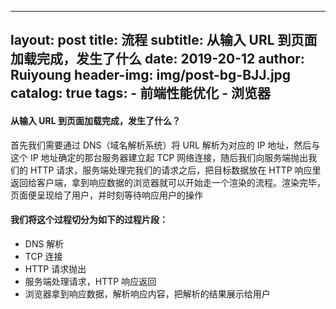 
--- 
layout:     post
title:      流程
subtitle:   从输入 URL 到页面加载完成，发生了什么
date:       2019-20-12
author:     Ruiyoung
header-img: img/post-bg-BJJ.jpg
catalog: true
tags:
    - 前端性能优化
    - 浏览器
---

#### 从输入 URL 到页面加载完成，发生了什么？
首先我们需要通过 DNS（域名解析系统）将 URL 解析为对应的 IP 地址，然后与这个 IP 地址确定的那台服务器建立起 TCP 网络连接，随后我们向服务端抛出我们的 HTTP 请求，服务端处理完我们的请求之后，把目标数据放在 HTTP 响应里返回给客户端，拿到响应数据的浏览器就可以开始走一个渲染的流程。渲染完毕，页面便呈现给了用户，并时刻等待响应用户的操作
#### 我们将这个过程切分为如下的过程片段：
- DNS 解析
- TCP 连接
- HTTP 请求抛出
- 服务端处理请求，HTTP 响应返回
- 浏览器拿到响应数据，解析响应内容，把解析的结果展示给用户
